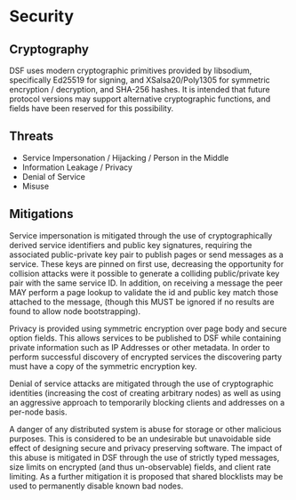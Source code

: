 # Security

## Cryptography

DSF uses modern cryptographic primitives provided by libsodium, specifically Ed25519 for signing, and XSalsa20/Poly1305 for symmetric encryption / decryption, and SHA-256 hashes. It is intended that future protocol versions may support alternative cryptographic functions, and fields have been reserved for this possibility.

## Threats

* Service Impersonation / Hijacking / Person in the Middle
* Information Leakage / Privacy
* Denial of Service
* Misuse

## Mitigations

Service impersonation is mitigated through the use of cryptographically derived service identifiers and public key signatures, requiring the associated public-private key pair to publish pages or send messages as a service. These keys are pinned on first use, decreasing the opportunity for collision attacks were it possible to generate a colliding public/private key pair with the same service ID. In addition, on receiving a message the peer MAY perform a page lookup to validate the id and public key match those attached to the message, \(though this MUST be ignored if no results are found to allow node bootstrapping\).

Privacy is provided using symmetric encryption over page body and secure option fields. This allows services to be published to DSF while containing private information such as IP Addresses or other metadata. In order to perform successful discovery of encrypted services the discovering party must have a copy of the symmetric encryption key.

Denial of service attacks are mitigated through the use of cryptographic identities \(increasing the cost of creating arbitrary nodes\) as well as using an aggressive approach to temporarily blocking clients and addresses on a per-node basis.

A danger of any distributed system is abuse for storage or other malicious purposes. This is considered to be an undesirable but unavoidable side effect of designing secure and privacy preserving software. The impact of this abuse is mitigated in DSF through the use of strictly typed messages, size limits on encrypted \(and thus un-observable\) fields, and client rate limiting. As a further mitigation it is proposed that shared blocklists may be used to permanently disable known bad nodes.

